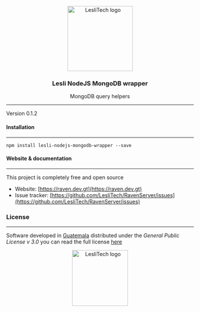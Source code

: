 <p align="center">
	<a href="https://www.lesli.tech" target="_blank">
		<img width="175" alt="LesliTech logo" src="https://cdn.lesli.tech/leslitech/brand/leslitech-logo.svg" />
	</a>
</p>

<h3 align="center">Lesli NodeJS MongoDB wrapper</h3>
<p align="center">MongoDB query helpers</p>

<hr/>

Version 0.1.2  


#### Installation
--------
```
npm install lesli-nodejs-mongodb-wrapper --save  
```

#### Website & documentation
-------

This project is completely free and open source

* Website: [https://raven.dev.gt](https://raven.dev.gt)
* Issue tracker: [https://github.com/LesliTech/RavenServer/issues](https://github.com/LesliTech/RavenServer/issues)


### License  
------
Software developed in [Guatemala](http://visitguatemala.com/) distributed under the *General Public License v 3.0* you can read the full license [here](http://www.gnu.org/licenses/gpl-3.0.html)

<p align="center">
	<a href="https://www.lesli.tech" target="_blank">
		<img alt="LesliTech logo" width="150" src="https://cdn.lesli.tech/leslitech/brand/leslitech-logo.svg" />
	</a>
</p>
